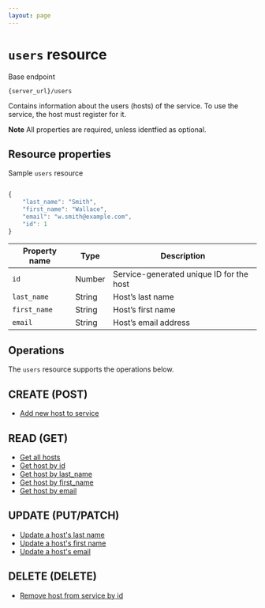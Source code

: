 ```yaml
---
layout: page
---
```

# `users` resource

Base endpoint

```shell
{server_url}/users
```

Contains information about the users (hosts) of the service. To use the service, the host must register for it.

**Note** All properties are required, unless identfied as optional.

## Resource properties

Sample `users` resource

```js

{
    "last_name": "Smith",
    "first_name": "Wallace",
    "email": "w.smith@example.com",
    "id": 1
}
```

| Property name | Type | Description |
| ------------- | ----------- | ----------- |
| `id` | Number | Service-generated unique ID for the host |
| `last_name` | String | Host’s last name |
| `first_name` | String | Host’s first name|
| `email` | String |Host’s email address |

## Operations

The `users` resource supports the operations below.

## CREATE (POST)

* [Add new host to service](../tutorials/create-add-%20new-host.md)

## READ (GET)

* [Get all hosts](tbd)
* [Get host by id](tbd)
* [Get host by last_name](tbd)
* [Get host by first_name](tbd)
* [Get host by email](tbd)

## UPDATE (PUT/PATCH)

* [Update a host's last name](tbd)
* [Update a host's first name](tbd)
* [Update a host's email](tbd)

## DELETE (DELETE)

* [Remove host from service by id](tbd)
